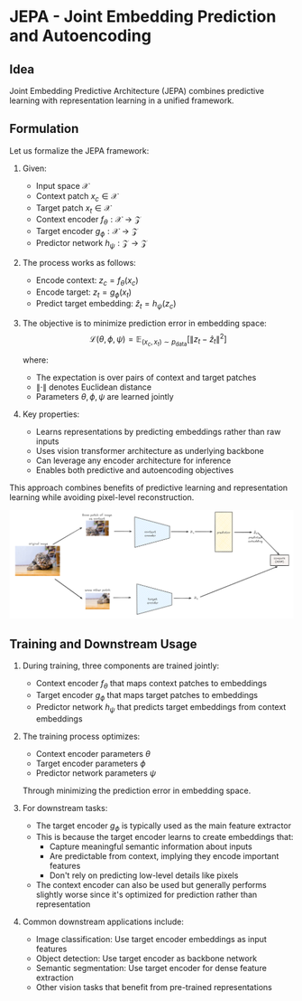 # JEPA - Joint Embedding Prediction and Autoencoding
## Idea
Joint Embedding Predictive Architecture (JEPA) combines predictive learning with representation learning in a unified framework.

## Formulation
Let us formalize the JEPA framework:

1. Given:
   - Input space $\mathcal{X}$ 
   - Context patch $x_c \in \mathcal{X}$
   - Target patch $x_t \in \mathcal{X}$
   - Context encoder $f_\theta: \mathcal{X} \rightarrow \mathcal{Z}$
   - Target encoder $g_\phi: \mathcal{X} \rightarrow \mathcal{Z}$ 
   - Predictor network $h_\psi: \mathcal{Z} \rightarrow \mathcal{Z}$

2. The process works as follows:
   - Encode context: $z_c = f_\theta(x_c)$
   - Encode target: $z_t = g_\phi(x_t)$ 
   - Predict target embedding: $\hat{z}_t = h_\psi(z_c)$

3. The objective is to minimize prediction error in embedding space:
   $$\mathcal{L}(\theta,\phi,\psi) = \mathbb{E}_{(x_c,x_t) \sim p_\text{data}}\left[\|z_t - \hat{z}_t\|^2\right]$$
   
   where:
   - The expectation is over pairs of context and target patches
   - $\|\cdot\|$ denotes Euclidean distance
   - Parameters $\theta,\phi,\psi$ are learned jointly

4. Key properties:
   - Learns representations by predicting embeddings rather than raw inputs
   - Uses vision transformer architecture as underlying backbone
   - Can leverage any encoder architecture for inference
   - Enables both predictive and autoencoding objectives

This approach combines benefits of predictive learning and representation learning while avoiding pixel-level reconstruction.

  <div style="text-align: center;"><img src="6.png" alt="Image Description" width="1000" height="auto"/></div>  

## Training and Downstream Usage

1. During training, three components are trained jointly:
   - Context encoder $f_\theta$ that maps context patches to embeddings
   - Target encoder $g_\phi$ that maps target patches to embeddings  
   - Predictor network $h_\psi$ that predicts target embeddings from context embeddings

2. The training process optimizes:
   - Context encoder parameters $\theta$
   - Target encoder parameters $\phi$
   - Predictor network parameters $\psi$
   
   Through minimizing the prediction error in embedding space.

3. For downstream tasks:
   - The target encoder $g_\phi$ is typically used as the main feature extractor
   - This is because the target encoder learns to create embeddings that:
     - Capture meaningful semantic information about inputs
     - Are predictable from context, implying they encode important features
     - Don't rely on predicting low-level details like pixels
   - The context encoder can also be used but generally performs slightly worse since it's optimized for prediction rather than representation

4. Common downstream applications include:
   - Image classification: Use target encoder embeddings as input features
   - Object detection: Use target encoder as backbone network
   - Semantic segmentation: Use target encoder for dense feature extraction
   - Other vision tasks that benefit from pre-trained representations

